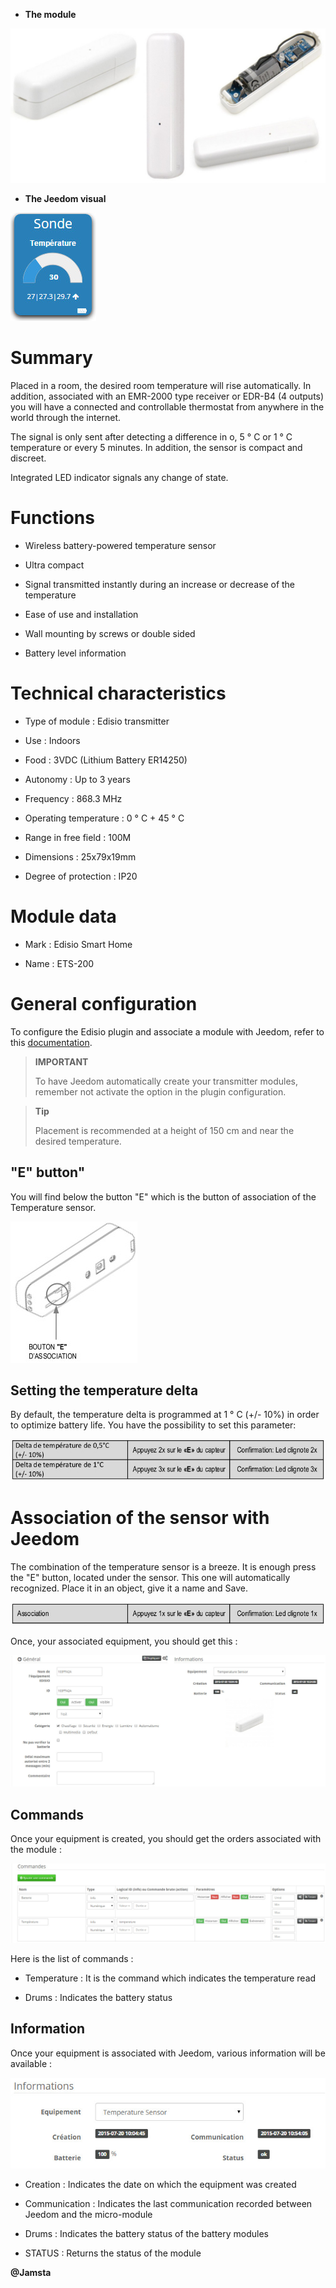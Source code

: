 -   **The module**

![ets200.module](images/ets200/ets200.module.jpg)

-   **The Jeedom visual**

![ets200.vue defaut](images/ets200/ets200.vue-defaut.jpg)

Summary 
======

Placed in a room, the desired room temperature will rise
automatically. In addition, associated with an EMR-2000 type receiver or
EDR-B4 (4 outputs) you will have a connected and controllable thermostat
from anywhere in the world through the internet.

The signal is only sent after detecting a difference in
o, 5 ° C or 1 ° C temperature or every 5 minutes. In addition, the sensor
is compact and discreet.

Integrated LED indicator signals any change of state.

Functions 
=========

-   Wireless battery-powered temperature sensor

-   Ultra compact

-   Signal transmitted instantly during an increase or decrease
    of the temperature

-   Ease of use and installation

-   Wall mounting by screws or double sided

-   Battery level information

Technical characteristics 
===========================

-   Type of module : Edisio transmitter

-   Use : Indoors

-   Food : 3VDC (Lithium Battery ER14250)

-   Autonomy : Up to 3 years

-   Frequency : 868.3 MHz

-   Operating temperature : 0 ° C + 45 ° C

-   Range in free field : 100M

-   Dimensions : 25x79x19mm

-   Degree of protection : IP20

Module data 
=================

-   Mark : Edisio Smart Home

-   Name : ETS-200

General configuration 
======================

To configure the Edisio plugin and associate a module with Jeedom,
refer to this
[documentation](https://www.jeedom.fr/doc/documentation/plugins/edisio/en_US/edisio.html).

> **IMPORTANT**
>
> To have Jeedom automatically create your transmitter modules, remember
> not activate the option in the plugin configuration.

> **Tip**
>
> Placement is recommended at a height of 150 cm and near
> the desired temperature.

"E" button" 
----------

You will find below the button "E" which is the button of association of the
Temperature sensor.

![ets200.bouton e](images/ets200/ets200.bouton-e.jpg)

Setting the temperature delta 
-------------------------------

By default, the temperature delta is programmed at 1 ° C (+/- 10%) in order to
optimize battery life. You have the possibility to
set this parameter:

![ets200.delta](images/ets200/ets200.delta.jpg)

Association of the sensor with Jeedom 
===============================

The combination of the temperature sensor is a breeze. It is enough
press the "E" button, located under the sensor. This one will
automatically recognized. Place it in an object, give it a name and
Save.

![ets200.association](images/ets200/ets200.association.jpg)

Once, your associated equipment, you should get this :

![ets200.general](images/ets200/ets200.general.jpg)

Commands 
---------

Once your equipment is created, you should get the orders
associated with the module :

![Commands](images/ets200/ets200.commandes.jpg)

Here is the list of commands :

-   Temperature : It is the command which indicates the temperature read

-   Drums : Indicates the battery status

Information 
------------

Once your equipment is associated with Jeedom, various information will be
available :

![Commands](images/ets200/ets200.informations.jpg)

-   Creation : Indicates the date on which the equipment was created

-   Communication : Indicates the last communication recorded between
    Jeedom and the micro-module

-   Drums : Indicates the battery status of the battery modules

-   STATUS : Returns the status of the module

**@Jamsta**
